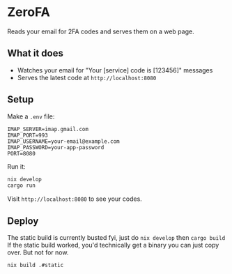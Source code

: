 # ZeroFA
Reads your email for 2FA codes and serves them on a web page.

## What it does

- Watches your email for "Your [service] code is [123456]" messages
- Serves the latest code at `http://localhost:8080`

## Setup

Make a `.env` file:
```env
IMAP_SERVER=imap.gmail.com
IMAP_PORT=993
IMAP_USERNAME=your-email@example.com
IMAP_PASSWORD=your-app-password
PORT=8080
```

Run it:
```bash
nix develop
cargo run
```

Visit `http://localhost:8080` to see your codes.

## Deploy

The static build is currently busted fyi, just do `nix develop` then `cargo build`
If the static build worked, you'd technically get a binary you can just copy over.
But not for now.
```bash
nix build .#static
```


